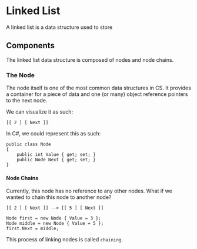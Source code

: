 ﻿# Linked List
A linked list is a data structure used to store 

## Components
The linked list data structure is composed of nodes and node chains.

### The Node
The node itself is one of the most common data structures in CS. It provides a container for a piece of data and one (or many) object reference pointers to the next node.

We can visualize it as such:

`[[ 2 ] [ Next ]]`

In C#, we could represent this as such:

```
public class Node
{
	public int Value { get; set; }
	public Node Next { get; set; }
}
```

#### Node Chains
Currently, this node has no reference to any other nodes. What if we wanted to chain this node to another node?

`[[ 2 ] [ Next ]] --> [[ 5 ] [ Next ]]`

```
Node first = new Node { Value = 3 };
Node middle = new Node { Value = 5 };
first.Next = middle;
```

This process of linking nodes is called `chaining`.

